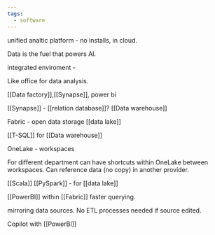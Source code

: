 ```yaml
---
tags:
  - software
---
```



unified analtic platform - no installs, in cloud.

Data is the fuel that powers AI.

integrated enviroment - 

Like office for data analysis.

[[Data factory]],[[Synapse]], power bi 

[[Synapse]] - [[relation database]]?  [[Data warehouse]] 

Fabric - open data storage [[data lake]]

[[T-SQL]] for [[Data warehouse]] 


OneLake - workspaces

For different department can have shortcuts within OneLake between workspaces.
Can reference data (no copy) in another provider.

[[Scala]] [[PySpark]] - for [[data lake]]

[[PowerBI]] within [[Fabric]]  faster querying.

mirroring data sources. No ETL processes needed if source edited.

Copilot with [[PowerBI]] 